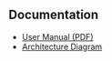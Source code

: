 ## Documentation

- [User Manual (PDF)](docs/User_Manual.pdf)
- [Architecture Diagram](docs/Architecture_Diagram.png)
